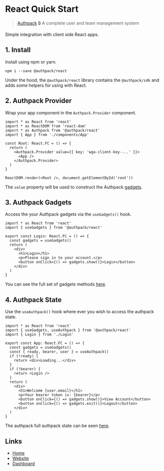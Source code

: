 # React Quick Start

> [Authpack](https://authpack.io) 🔒 A complete user and team management system

Simple integration with client side React apps.

## 1. Install

Install using npm or yarn.

```shell
npm i --save @authpack/react
```

Under the hood, the `@authpack/react` library contains the `@authpack/sdk` and adds some helpers for using with React.

## 2. Authpack Provider

Wrap your app component in the `Authpack.Provider` component.

```tsx
import * as React from 'react'
import * as ReactDOM from 'react-dom'
import * as Authpack from '@authpack/react'
import { App } from './components/App'

const Root: React.FC = () => {
  return (
    <Authpack.Provider value={{ key: 'wga-client-key-...' }}>
      <App />
    </Authpack.Provider>
  )
}

ReactDOM.render(<Root />, document.getElementById('root'))
```

The `value` property will be used to construct the Authpack [gadgets](https://github.com/jackrobertscott/authpack/blob/master/docs/quick/sdk.md).

## 3. Authpack Gadgets

Access the your Authpack gadgets via the `useGadgets()` hook.

```tsx
import * as React from 'react'
import { useGadgets } from '@authpack/react'

export const Login: React.FC = () => {
  const gadgets = useGadgets()
  return (
    <div>
      <h1>Login</h1>
      <p>Please sign in to your account.</p>
      <button onClick={() => gadgets.show()}>Login</button>
    </div>
  )
}
```

You can see the full set of gadgets methods [here](https://github.com/jackrobertscott/authpack/blob/master/docs/quick/sdk.md).

## 4. Authpack State

Use the `useAuthpack()` hook where ever you wish to access the authpack state.

```tsx
import * as React from 'react'
import { useGadgets, useAuthpack } from '@authpack/react'
import { Login } from './Login'

export const App: React.FC = () => {
  const gadgets = useGadgets()
  const { ready, bearer, user } = useAuthpack()
  if (!ready) {
    return <div>Loading...</div>
  }
  if (!bearer) {
    return <Login />
  }
  return (
    <div>
      <h1>Welcome {user.email}</h1>
      <p>Your bearer token is: {bearer}</p>
      <button onClick={() => gadgets.show()}>View Account</button>
      <button onClick={() => gadgets.exit()}>Logout</button>
    </div>
  )
}
```

The authpack full authpack state can be seen [here](https://github.com/jackrobertscott/authpack/blob/master/docs/quick/state.md).

## Links

- [Home](https://github.com/jackrobertscott/authpack)
- [Website](https://authpack.io)
- [Dashboard](https://v1.authpack.io)